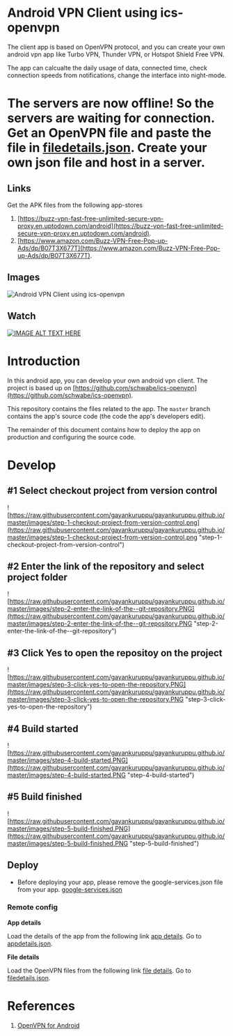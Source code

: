 # Android VPN Client using ics-openvpn

The client app is based on OpenVPN protocol, and you can create your own android vpn app like Turbo VPN, Thunder VPN, or Hotspot Shield Free VPN.

The app can calcualte the daily usage of data, connected time, check connection speeds from notifications, change the interface into night-mode.

# The servers are now offline! So the servers are waiting for connection. Get an OpenVPN file and paste the file in [filedetails.json](https://gayankuruppu.github.io/oml/buzz/filedetails.json). Create your own json file and host in a server.

## Links

Get the APK files from the following app-stores
1. [https://buzz-vpn-fast-free-unlimited-secure-vpn-proxy.en.uptodown.com/android](https://buzz-vpn-fast-free-unlimited-secure-vpn-proxy.en.uptodown.com/android).
1. [https://www.amazon.com/Buzz-VPN-Free-Pop-up-Ads/dp/B07T3X677T](https://www.amazon.com/Buzz-VPN-Free-Pop-up-Ads/dp/B07T3X677T).

## Images
![Android VPN Client using ics-openvpn](https://lh3.googleusercontent.com/yvUkS8eVus7uFmN29-A-xGWihG_4JyizZ-09X4rpjsoxL7tJH3vKFsvfRsD78dnfKFE=w1366-h657-rw "Android VPN Client using ics-openvpn")

## Watch
[![IMAGE ALT TEXT HERE](https://img.youtube.com/vi/1ms4mxEw378/0.jpg)](https://www.youtube.com/watch?v=1ms4mxEw378)

# Introduction

In this android app, you can develop your own android vpn client. The project is based up on [https://github.com/schwabe/ics-openvpn](https://github.com/schwabe/ics-openvpn).

This repository contains the files related to the app. The `master` branch contains the app's source code (the code the app's developers edit).

The remainder of this document contains how to deploy the app on production and configuring the source code.

# Develop

## #1 Select checkout project from version control
![https://raw.githubusercontent.com/gayankuruppu/gayankuruppu.github.io/master/images/step-1-checkout-project-from-version-control.png](https://raw.githubusercontent.com/gayankuruppu/gayankuruppu.github.io/master/images/step-1-checkout-project-from-version-control.png "step-1-checkout-project-from-version-control")

## #2 Enter the link of the repository and select project folder
![https://raw.githubusercontent.com/gayankuruppu/gayankuruppu.github.io/master/images/step-2-enter-the-link-of-the--git-repository.PNG](https://raw.githubusercontent.com/gayankuruppu/gayankuruppu.github.io/master/images/step-2-enter-the-link-of-the--git-repository.PNG "step-2-enter-the-link-of-the--git-repository")

## #3 Click Yes to open the repositoy on the project
![https://raw.githubusercontent.com/gayankuruppu/gayankuruppu.github.io/master/images/step-3-click-yes-to-open-the-repository.PNG](https://raw.githubusercontent.com/gayankuruppu/gayankuruppu.github.io/master/images/step-3-click-yes-to-open-the-repository.PNG "step-3-click-yes-to-open-the-repository")

## #4 Build started
![https://raw.githubusercontent.com/gayankuruppu/gayankuruppu.github.io/master/images/step-4-build-started.PNG](https://raw.githubusercontent.com/gayankuruppu/gayankuruppu.github.io/master/images/step-4-build-started.PNG "step-4-build-started")

## #5 Build finished
![https://raw.githubusercontent.com/gayankuruppu/gayankuruppu.github.io/master/images/step-5-build-finished.PNG](https://raw.githubusercontent.com/gayankuruppu/gayankuruppu.github.io/master/images/step-5-build-finished.PNG "step-5-build-finished")

## Deploy

* Before deploying your app, please remove the google-services.json file from your app. [google-services.json](https://github.com/gayankuruppu/android-vpn-client-ics-openvpn/blob/cfd8f922f145d404618cfe1522fb76d9a9b8b698/app/google-services.json#L4)

### Remote config

**App details**

Load the details of the app from the following link [app details](https://github.com/gayankuruppu/android-vpn-client-ics-openvpn/blob/c35b88b40a8ba6aa382ca7324981511f4c6e886d/app/src/main/java/com/buzz/vpn/WelcomeActivity.java#L59).
Go to [appdetails.json](https://gayankuruppu.github.io/oml/buzz/appdetails.json).

**File details**

Load the OpenVPN files from the following link [file details](https://github.com/gayankuruppu/android-vpn-client-ics-openvpn/blob/c35b88b40a8ba6aa382ca7324981511f4c6e886d/app/src/main/java/com/buzz/vpn/WelcomeActivity.java#L60).
Go to [filedetails.json](https://gayankuruppu.github.io/oml/buzz/filedetails.json).

# References

1. [OpenVPN for Android](https://github.com/schwabe/ics-openvpn)
